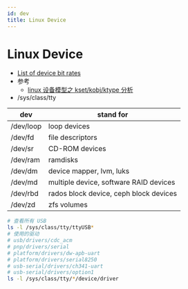 ```yaml
---
id: dev
title: Linux Device
---
```


# Linux Device

- [List of device bit rates](https://en.wikipedia.org/wiki/List_of_device_bit_rates)
- 参考
  - [linux 设备模型之 kset/kobj/ktype 分析](https://mp.weixin.qq.com/s/PybqqhyJejNJbeSdlEaYWQ)
- /sys/class/tty

| dev       | stand for                              |
| --------- | -------------------------------------- |
| /dev/loop | loop devices                           |
| /dev/fd   | file descriptors                       |
| /dev/sr   | CD-ROM devices                         |
| /dev/ram  | ramdisks                               |
| /dev/dm   | device mapper, lvm, luks               |
| /dev/md   | multiple device, software RAID devices |
| /dev/rbd  | rados block device, ceph block devices |
| /dev/zd   | zfs volumes                            |

```bash
# 查看所有 USB
ls -l /sys/class/tty/ttyUSB*
# 使用的驱动
# usb/drivers/cdc_acm
# pnp/drivers/serial
# platform/drivers/dw-apb-uart
# platform/drivers/serial8250
# usb-serial/drivers/ch341-uart
# usb-serial/drivers/option1
ls -l /sys/class/tty/*/device/driver
```
